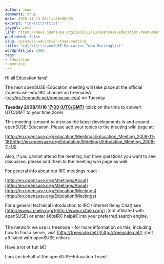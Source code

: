 ```yaml
---
author: news
comments: true
date: 2008-11-13 08:11:49+00:00
excerpt: "\n\t\t\t\t\t\t"
layout: post
link: https://news.opensuse.org/2008/11/13/opensuse-education-team-meeting/
published: false
slug: opensuse-education-team-meeting
title: "\n\t\t\t\topenSUSE-Education Team Meeting\t\t"
wordpress_id: 1085
tags:
- Education
- meeting
---
```

Hi all Education fans!

The next openSUSE-Education meeting will take place at the official #opensuse-edu IRC channel on freenodeÂ  ([irc://irc.freenode.net/opensuse-edu](irc://irc.freenode.net/opensuse-edu)) on Tuesday

**Tuesday 2008/11/18 [17:00 (UTC/GMT)](http://www.worldtimeserver.com/convert_time_in_UTC.aspx?y=2008&mo=11&d=18&h=17&mn=0)**
(click on the time to convert UTC/GMT to your time zone)

This meeting is meant to discuss the latest developments in and around openSUSE-Education. Please add your topics to the meeting wiki page at:

[http://en.opensuse.org/Education/Meetings/Education_Meeting_2008-11-18](http://en.opensuse.org/Education/Meetings/Education_Meeting_2008-11-18)

Also, if you cannot attend the meeting, but have questions you want to see discussed, please add them to the meeting wiki page as well.

For general info about our IRC meetings read:

[http://en.opensuse.org/Meetings/About](http://en.opensuse.org/Meetings/About)
[http://en.opensuse.org/Education/Meetings](http://en.opensuse.org/Education/Meetings)

For a general technical introduction to IRC (Internet Relay Chat) see [http://www.irchelp.org/](http://www.irchelp.org/) ;(not affiliated with openSUSE) or enter â€œIRC helpâ€ into your preferred search engine.

The network we use is freenode - for more information on this, including how to find a server, visit [http://freenode.net/](http://freenode.net/) ;(not affiliated with openSUSE either).

Have a lot of fun â€¦

Lars (on behalf of the openSUSE-Education Team)		
